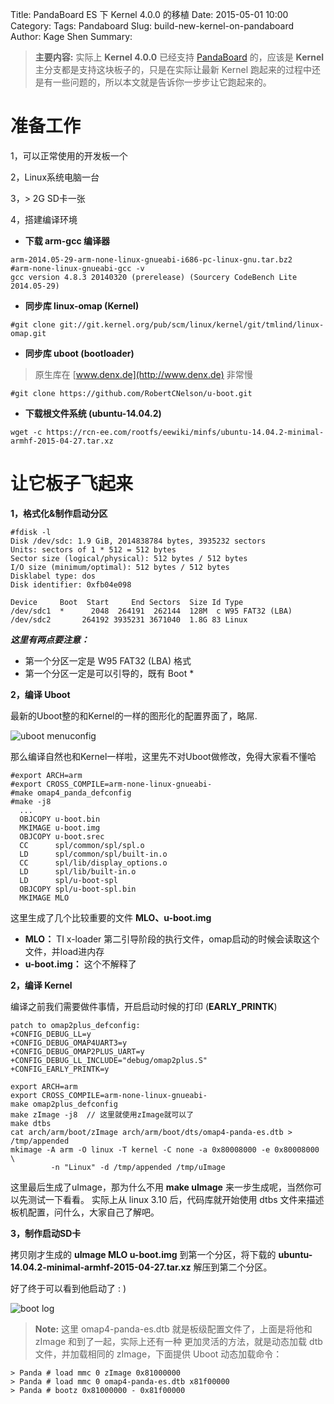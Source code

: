 Title: PandaBoard ES 下 Kernel 4.0.0 的移植
Date: 2015-05-01 10:00
Category:
Tags: Pandaboard
Slug: build-new-kernel-on-pandaboard
Author: Kage Shen
Summary:

> **主要内容:**
> 实际上 **Kernel 4.0.0** 已经支持 [PandaBoard](http://pandaboard.org) 的，应该是 **Kernel** 主分支都是支持这块板子的，只是在实际让最新 Kernel 跑起来的过程中还是有一些问题的，所以本文就是告诉你一步步让它跑起来的。
>

准备工作
=======

1，可以正常使用的开发板一个

2，Linux系统电脑一台

3，> 2G SD卡一张

4，搭建编译环境

 - **下载 arm-gcc 编译器**


```
arm-2014.05-29-arm-none-linux-gnueabi-i686-pc-linux-gnu.tar.bz2
#arm-none-linux-gnueabi-gcc -v
gcc version 4.8.3 20140320 (prerelease) (Sourcery CodeBench Lite 2014.05-29)
```

 - **同步库 linux-omap (Kernel)**

```
#git clone git://git.kernel.org/pub/scm/linux/kernel/git/tmlind/linux-omap.git
```

 - **同步库 uboot (bootloader)**

 > 原生库在  [www.denx.de](http://www.denx.de) 非常慢

```
#git clone https://github.com/RobertCNelson/u-boot.git
```

 - **下载根文件系统 (ubuntu-14.04.2)**

```
wget -c https://rcn-ee.com/rootfs/eewiki/minfs/ubuntu-14.04.2-minimal-armhf-2015-04-27.tar.xz
```

让它板子飞起来
====

 **1，格式化&制作启动分区**

```
#fdisk -l
Disk /dev/sdc: 1.9 GiB, 2014838784 bytes, 3935232 sectors
Units: sectors of 1 * 512 = 512 bytes
Sector size (logical/physical): 512 bytes / 512 bytes
I/O size (minimum/optimal): 512 bytes / 512 bytes
Disklabel type: dos
Disk identifier: 0xfb04e098

Device     Boot  Start     End Sectors  Size Id Type
/dev/sdc1  *      2048  264191  262144  128M  c W95 FAT32 (LBA)
/dev/sdc2       264192 3935231 3671040  1.8G 83 Linux
```

***这里有两点要注意：***

 - 第一个分区一定是 W95 FAT32 (LBA) 格式
 - 第一个分区一定是可以引导的，既有 Boot *

**2，编译 Uboot**

最新的Uboot整的和Kernel的一样的图形化的配置界面了，略屌.

![uboot menuconfig](http://7xigc2.com1.z0.glb.clouddn.com/build-new-kernel-on-pandaboard-p1.png)

那么编译自然也和Kernel一样啦，这里先不对Uboot做修改，免得大家看不懂哈

```
#export ARCH=arm
#export CROSS_COMPILE=arm-none-linux-gnueabi-
#make omap4_panda_defconfig
#make -j8
  ...
  OBJCOPY u-boot.bin
  MKIMAGE u-boot.img
  OBJCOPY u-boot.srec
  CC      spl/common/spl/spl.o
  LD      spl/common/spl/built-in.o
  CC      spl/lib/display_options.o
  LD      spl/lib/built-in.o
  LD      spl/u-boot-spl
  OBJCOPY spl/u-boot-spl.bin
  MKIMAGE MLO
```

这里生成了几个比较重要的文件  **MLO、u-boot.img**

 - **MLO：** TI x-loader 第二引导阶段的执行文件，omap启动的时候会读取这个文件，并load进内存
 - **u-boot.img：** 这个不解释了

**2，编译 Kernel**

编译之前我们需要做件事情，开启启动时候的打印 (**EARLY_PRINTK**)

```
patch to omap2plus_defconfig:
+CONFIG_DEBUG_LL=y
+CONFIG_DEBUG_OMAP4UART3=y
+CONFIG_DEBUG_OMAP2PLUS_UART=y
+CONFIG_DEBUG_LL_INCLUDE="debug/omap2plus.S"
+CONFIG_EARLY_PRINTK=y
```

```
export ARCH=arm
export CROSS_COMPILE=arm-none-linux-gnueabi-
make omap2plus_defconfig
make zImage -j8  // 这里就使用zImage就可以了
make dtbs
cat arch/arm/boot/zImage arch/arm/boot/dts/omap4-panda-es.dtb > /tmp/appended
mkimage -A arm -O linux -T kernel -C none -a 0x80008000 -e 0x80008000 \
         -n "Linux" -d /tmp/appended /tmp/uImage
```

这里最后生成了uImage，那为什么不用 **make uImage** 来一步生成呢，当然你可以先测试一下看看。
实际上从 linux 3.10 后，代码库就开始使用 dtbs 文件来描述板机配置，问什么，大家自己了解吧。

**3，制作启动SD卡**

拷贝刚才生成的 **uImage MLO u-boot.img** 到第一个分区，将下载的 **ubuntu-14.04.2-minimal-armhf-2015-04-27.tar.xz** 解压到第二个分区。

好了终于可以看到他启动了 : )

![boot log](http://7xigc2.com1.z0.glb.clouddn.com/build-new-kernel-on-pandaboard-p2.png)

> **Note:**
> 这里 omap4-panda-es.dtb 就是板级配置文件了，上面是将他和 zImage 和到了一起，实际上还有一种
> 更加灵活的方法，就是动态加载 dtb 文件，并加载相同的 zImage，下面提供 Uboot 动态加载命令：

```
> Panda # load mmc 0 zImage 0x81000000
> Panda # load mmc 0 omap4-panda-es.dtb x81f00000
> Panda # bootz 0x81000000 - 0x81f00000
```

